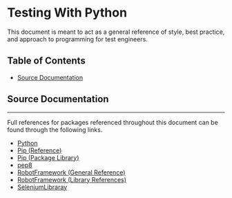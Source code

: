 # Testing With Python   <!-- omit in toc -->

This document is meant to act as a general reference of style, best practice, and approach to programming for test engineers.

## Table of Contents    <!-- omit in toc -->

- [Source Documentation](#source-documentation)

## Source Documentation

___
Full references for packages referenced throughout this document can be found through the following links.

- [Python](https://docs.python.org/3/index.html)
- [Pip (Reference)](https://pip.pypa.io/en/stable/)
- [Pip (Package Library)](https://pypi.org/)
- [pep8](https://www.python.org/dev/peps/pep-0008/#naming-conventions)
- [RobotFramework (General Reference)](https://robotframework.org/robotframework/latest/RobotFrameworkUserGuide.html)
- [RobotFramework (Library References)](http://robotframework.org/robotframework/#standard-libraries)
- [SeleniumLibraray](https://robotframework.org/SeleniumLibrary/SeleniumLibrary.html)
